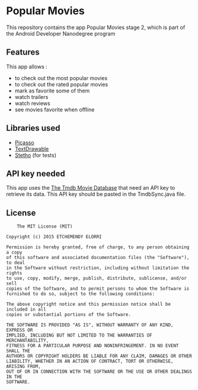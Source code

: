 # Popular Movies 

This repository contains the app Popular Movies stage 2, which is part of the Android Developer Nanodegree program

## Features

This app allows : 
- to check out the most popular movies
- to check out the rated popular movies
- mark as favorite some of them
- watch trailers
- watch reviews
- see movies favorite when offline

## Libraries used

* [Picasso](https://github.com/square/picasso)
* [TextDrawable](https://github.com/amulyakhare/TextDrawable)
* [Stetho]('com.facebook.stetho:stetho:1.2.0) (for tests)


## API key needed

This app uses the [The Tmdb Movie Database](https://www.themoviedb.org/documentation/api) that need an API key to retrieve its data. 
This API key should be pasted in the TmdbSync.java file.


## License
	
		The MIT License (MIT)

	Copyright (c) 2015 ETCHEMENDY ELORRI

	Permission is hereby granted, free of charge, to any person obtaining a copy
	of this software and associated documentation files (the "Software"), to deal
	in the Software without restriction, including without limitation the rights
	to use, copy, modify, merge, publish, distribute, sublicense, and/or sell
	copies of the Software, and to permit persons to whom the Software is
	furnished to do so, subject to the following conditions:

	The above copyright notice and this permission notice shall be included in all
	copies or substantial portions of the Software.

	THE SOFTWARE IS PROVIDED "AS IS", WITHOUT WARRANTY OF ANY KIND, EXPRESS OR
	IMPLIED, INCLUDING BUT NOT LIMITED TO THE WARRANTIES OF MERCHANTABILITY,
	FITNESS FOR A PARTICULAR PURPOSE AND NONINFRINGEMENT. IN NO EVENT SHALL THE
	AUTHORS OR COPYRIGHT HOLDERS BE LIABLE FOR ANY CLAIM, DAMAGES OR OTHER
	LIABILITY, WHETHER IN AN ACTION OF CONTRACT, TORT OR OTHERWISE, ARISING FROM,
	OUT OF OR IN CONNECTION WITH THE SOFTWARE OR THE USE OR OTHER DEALINGS IN THE
	SOFTWARE.
